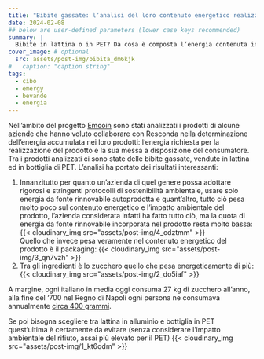 ```yaml
---
title: "Bibite gassate: l’analisi del loro contenuto energetico realizzata in EmCoin"
date: 2024-02-08
## below are user-defined parameters (lower case keys recommended)
summary: |
  Bibite in lattina o in PET? Da cosa è composta l’energia contenuta in una bibita? Nell’ambito del progetto Emcoin è stata realizzata una analisi dei prodotti di un’azienda produttrice, i risultati non sono scontati…
cover_image: # optional
  src: assets/post-img/bibita_dm6kjk
#   caption: "caption string"
tags:
  - cibo
  - emergy
  - bevande
  - energia
---
```


Nell’ambito del progetto [Emcoin](https://emcoin.resconda.it/) sono stati analizzati i prodotti di alcune aziende che hanno voluto collaborare con Resconda nella determinazione dell’energia accumulata nei loro prodotti: l’energia richiesta per la realizzazione del prodotto e la sua messa a disposizione del consumatore. Tra i prodotti analizzati ci sono state delle bibite gassate, vendute in lattina ed in bottiglia di PET. L’analisi ha portato dei risultati interessanti:
1. Innanzitutto per quanto un’azienda di quel genere possa adottare rigorosi e stringenti protocolli di sostenibilità ambientale, usare solo energia da fonte rinnovabile autoprodotta e quant’altro, tutto ciò pesa molto poco sul contenuto energetico e l’impatto ambientale del prodotto, l’azienda considerata infatti ha fatto tutto ciò, ma la quota di energia da fonte rinnovabile incorporata nel prodotto resta molto bassa:  
  {{< cloudinary_img src="assets/post-img/4_cdztmm" >}}  
  Quello che invece pesa veramente nel contenuto energetico del prodotto è il packaging:
  {{< cloudinary_img src="assets/post-img/3_qn7vzh" >}}  
1. Tra gli ingredienti è lo zucchero quello che pesa energeticamente di più:
  {{< cloudinary_img src="assets/post-img/2_do5iaf" >}}  

A margine, ogni italiano in media oggi consuma 27 kg di zucchero all’anno, alla fine del ‘700 nel Regno di Napoli ogni persona ne consumava annualmente [circa 400 grammi](https://www.ismed.cnr.it/personale/ciccolella/pdf/consumo_industria.pdf).  

Se poi bisogna scegliere tra lattina in alluminio e bottiglia in PET quest’ultima è certamente da evitare (senza considerare l’impatto ambientale del rifiuto, assai più elevato per il PET)
{{< cloudinary_img src="assets/post-img/1_kt6qdm" >}}  



<!--
  created 2024-02-08 13:36:13.759168 +0100 CET m=+0.106053876
-->